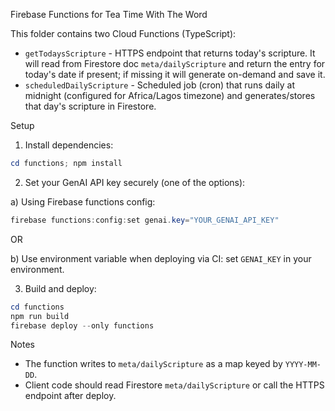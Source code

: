 Firebase Functions for Tea Time With The Word

This folder contains two Cloud Functions (TypeScript):

- `getTodaysScripture` - HTTPS endpoint that returns today's scripture. It will read from Firestore doc `meta/dailyScripture` and return the entry for today's date if present; if missing it will generate on-demand and save it.
- `scheduledDailyScripture` - Scheduled job (cron) that runs daily at midnight (configured for Africa/Lagos timezone) and generates/stores that day's scripture in Firestore.

Setup
1. Install dependencies:

```powershell
cd functions; npm install
```

2. Set your GenAI API key securely (one of the options):

a) Using Firebase functions config:

```powershell
firebase functions:config:set genai.key="YOUR_GENAI_API_KEY"
```

OR

b) Use environment variable when deploying via CI: set `GENAI_KEY` in your environment.

3. Build and deploy:

```powershell
cd functions
npm run build
firebase deploy --only functions
```

Notes
- The function writes to `meta/dailyScripture` as a map keyed by `YYYY-MM-DD`.
- Client code should read Firestore `meta/dailyScripture` or call the HTTPS endpoint after deploy.
